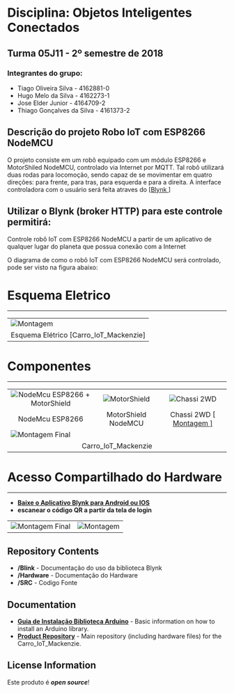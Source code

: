 # Disciplina: Objetos Inteligentes Conectados
## Turma 05J11 - 2º semestre de 2018

### Integrantes do grupo:

* Tiago Oliveira Silva      - 4162881-0
* Hugo Melo da Silva        - 4162273-1
* Jose Elder Junior         - 4164709-2
* Thiago Gonçalves da Silva - 4161373-2


## Descrição do projeto Robo IoT com ESP8266 NodeMCU
O projeto consiste em um robô equipado com um módulo ESP8266  e MotorShiled NodeMCU, controlado via Internet por MQTT. Tal robô utilizará duas rodas para locomoção, sendo capaz de se movimentar em quatro direções: para frente, para tras, para esquerda e para a direita. 
A interface controladora com o usuário será feita atraves do [<a href="https://www.sparkfun.com/products/12097">Blynk </a>]</td>

## Utilizar o Blynk (broker HTTP) para este controle permitirá:

Controle robô IoT com ESP8266 NodeMCU a partir de um aplicativo de qualquer lugar do planeta que possua conexão com a Internet

O diagrama de como o robô IoT com ESP8266 NodeMCU será controlado, pode ser visto na figura abaixo:


  
# Esquema Eletrico
------------------
<table class="table table-hover table-striped table-bordered" > 
  <tr>
    <td>
       <img class=" alingcenter wp-image-5141" title="Montagem" src="https://raw.githubusercontent.com/Tiagooliveirasilva/Carro_IoT_Mack/master/Esquema_Eletrico/EsquemaEletrico.jpg">
    </td>
  </tr>
  <tr aling="center">
    <td> Esquema Elétrico [Carro_IoT_Mackenzie]  </td>
  </tr>
</table>


# Componentes
--------------
<table class="table table-hover table-striped table-bordered">
  <tr align="center">
   <td> <img class=" aligncenter wp-image-5141" title="NodeMcu ESP8266 + MotorShield" src="https://cdn.awsli.com.br/600x700/78/78150/produto/5484377/f6630d94d0.jpg">
   </td>  
   <td>  
      <img class=" aligncenter wp-image-5141" title="MotorShield NodeMCU" src="https://uploads.filipeflop.com/2017/07/6WL46.jpg"        alt="MotorShield">
</td>  
 <td>
   <img class=" aligncenter wp-image-5141" title="Kit Chassi 2WD" src="https://images.tcdn.com.br/img/img_prod/557243/kit_chassi_2wd_smart_robo_para_arduino_74_2_20170524163019.png" alt="Chassi 2WD">
  </td>
    
    
 <tr align="center">
    <td>NodeMcu ESP8266 </td>
    <td>MotorShield NodeMCU</td>
    <td>Chassi 2WD [<a href="https://multilogica-shop.com/tutorial/montagem-passo-passo-do-kit-chassi-robotico-2wd"> Montagem ]</td>
  </tr>
</tr>
 
<tr aling="Center">
  <td colspan="3">
     <img class=" aligncenter wp-image-5141" title="Montagem Final"        src="http://www.smartarduino.com/upfiles/card/resize_1431746175.jpg" alt="Montagem Final">
  </td>
</tr>

<tr align="center">
    <td colspan="3" >Carro_IoT_Mackenzie </td> 
  </tr>
</tr>

</table>

# Acesso Compartilhado do Hardware
----------------------------
* **[Baixe o Aplicativo Blynk para Android ou IOS](https://www.blynk.cc/)** 
* **escanear o código QR a partir da tela de login** 
<table class="table table-hover table-striped table-bordered>
  <tr aling="center">
    <td><img class=" aligncenter wp-image-5141" title="Montagem Final" src="http://docs.blynk.cc/images/scan_qr.png">  </td>
    <td><img class=" alingcenter wp-image-5141" title="Montagem" src="https://raw.githubusercontent.com/Tiagooliveirasilva/Carro_IoT_Mack/master/Blynk/QR-CODE.jpg">     
       </td>
  </tr>
</table> 
 
 
Repository Contents
-------------------

* **/Blink** - Documentação do uso da biblioteca Blynk 
* **/Hardware** - Documentação do Hardware 
* **/SRC** - Codigo Fonte 

Documentation
--------------

* **[Guia de Instalação Biblioteca Arduino](https://learn.sparkfun.com/tutorials/installing-an-arduino-library)** - Basic information on how to install an Arduino library.
* **[Product Repository](https://github.com/Tiagooliveirasilva/Carro_IoT_Mack)** - Main repository (including hardware files) for the Carro_IoT_Mackenzie.

License Information
-------------------

Este produto é  _**open source**_! 

